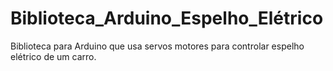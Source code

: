 # Biblioteca_Arduino_Espelho_Elétrico
Biblioteca para Arduino que usa servos motores para controlar espelho elétrico de um carro.
